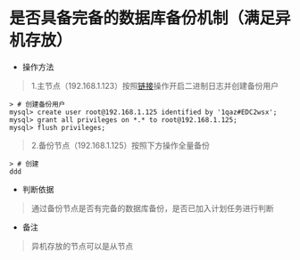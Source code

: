 # 是否具备完备的数据库备份机制（满足异机存放）

- 操作方法
> 1.主节点（192.168.1.123）按照[链接](./shi-fou-kai-qi-ri-zhi-shen-ji-gong-neng-ff08-cha-xun-ri-zhi-3001-cuo-wu-ri-zhi-3001-er-jin-zhi-ri-zhi-ff09.md)操作开启二进制日志并创建备份用户
>
```
> # 创建备份用户
mysql> create user root@192.168.1.125 identified by '1qaz#EDC2wsx';
mysql> grant all privileges on *.* to root@192.168.1.125;
mysql> flush privileges;
```
> 2.备份节点（192.168.1.125）按照下方操作全量备份
>>
```
> # 创建
ddd
```
- 判断依据
> 通过备份节点是否有完备的数据库备份，是否已加入计划任务进行判断

- 备注
> 异机存放的节点可以是从节点

